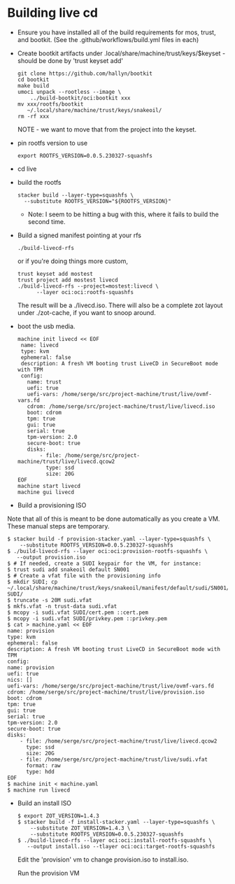# Building live cd

 * Ensure you have installed all of the build requirements for mos, trust, and bootkit.  (See the .github/workflows/build.yml files in each)
 * Create bootkit artifacts under .local/share/machine/trust/keys/$keyset - should
   be done by 'trust keyset add'

   ```
   git clone https://github.com/hallyn/bootkit
   cd bootkit
   make build
   umoci unpack --rootless --image \
       ../build-bootkit/oci:bootkit xxx
   mv xxx/rootfs/bootkit
      ~/.local/share/machine/trust/keys/snakeoil/
   rm -rf xxx
   ```
   NOTE - we want to move that from the project into the keyset.

 * pin rootfs version to use
   ```
   export ROOTFS_VERSION=0.0.5.230327-squashfs
   ```
 * cd live
 * build the rootfs
 
    ```
    stacker build --layer-type=squashfs \
      --substitute ROOTFS_VERSION="${ROOTFS_VERSION}"
    ```

   * Note: I  seem to be hitting a bug with this, where it fails to build the second time.

 * Build a signed manifest pointing at your rfs

    ```
    ./build-livecd-rfs
    ```
    or if you're doing things more custom,
    ```
    trust keyset add mostest
    trust project add mostest livecd
    ./build-livecd-rfs --project=mostest:livecd \
          --layer oci:oci:rootfs-squashfs
    ````
    The result will be a ./livecd.iso.  There will also be a complete
    zot layout under ./zot-cache, if you want to snoop around.

 * boot the usb media. 
 
   ```
   machine init livecd << EOF
    name: livecd
    type: kvm
    ephemeral: false
    description: A fresh VM booting trust LiveCD in SecureBoot mode with TPM
    config:
      name: trust
      uefi: true
      uefi-vars: /home/serge/src/project-machine/trust/live/ovmf-vars.fd
      cdrom: /home/serge/src/project-machine/trust/live/livecd.iso
      boot: cdrom
      tpm: true
      gui: true
      serial: true
      tpm-version: 2.0
      secure-boot: true
      disks:
          - file: /home/serge/src/project-machine/trust/live/livecd.qcow2
            type: ssd
            size: 20G
   EOF
   machine start livecd
   machine gui livecd
    ```

* Build a provisioning ISO

Note that all of this is meant to be done automatically as you
create a VM.  These manual steps are temporary.

  ```
  $ stacker build -f provision-stacker.yaml --layer-type=squashfs \
      --substitute ROOTFS_VERSION=0.0.5.230327-squashfs
  $ ./build-livecd-rfs --layer oci:oci:provision-rootfs-squashfs \
     --output provision.iso
  $ # If needed, create a SUDI keypair for the VM, for instance:
  $ trust sudi add snakeoil default SN001
  $ # Create a vfat file with the provisioning info
  $ mkdir SUDI; cp ~/.local/share/machine/trust/keys/snakeoil/manifest/default/sudi/SN001/* SUDI/
  $ truncate -s 20M sudi.vfat
  $ mkfs.vfat -n trust-data sudi.vfat
  $ mcopy -i sudi.vfat SUDI/cert.pem ::cert.pem
  $ mcopy -i sudi.vfat SUDI/privkey.pem ::privkey.pem
  $ cat > machine.yaml << EOF
name: provision
type: kvm
ephemeral: false
description: A fresh VM booting trust LiveCD in SecureBoot mode with TPM
config:
  name: provision
  uefi: true
  nics: []
  uefi-vars: /home/serge/src/project-machine/trust/live/ovmf-vars.fd
  cdrom: /home/serge/src/project-machine/trust/live/provision.iso
  boot: cdrom
  tpm: true
  gui: true
  serial: true
  tpm-version: 2.0
  secure-boot: true
  disks:
      - file: /home/serge/src/project-machine/trust/live/livecd.qcow2
        type: ssd
        size: 20G
      - file: /home/serge/src/project-machine/trust/live/sudi.vfat
        format: raw
        type: hdd
EOF
  $ machine init < machine.yaml
  $ machine run livecd
  ```

* Build an install ISO

  ```
  $ export ZOT_VERSION=1.4.3
  $ stacker build -f install-stacker.yaml --layer-type=squashfs \
      --substitute ZOT_VERSION=1.4.3 \
      --substitute ROOTFS_VERSION=0.0.5.230327-squashfs
  $ ./build-livecd-rfs --layer oci:oci:install-rootfs-squashfs \
     --output install.iso --tlayer oci:oci:target-rootfs-squashfs
  ```

  Edit the 'provision' vm to change provision.iso to install.iso.

  Run the provision VM
